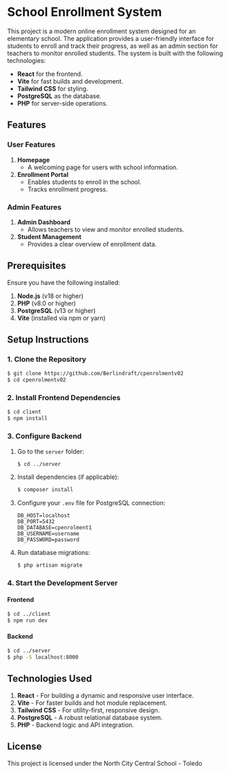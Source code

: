 # School Enrollment System

This project is a modern online enrollment system designed for an elementary school. The application provides a user-friendly interface for students to enroll and track their progress, as well as an admin section for teachers to monitor enrolled students. The system is built with the following technologies:

- **React** for the frontend.
- **Vite** for fast builds and development.
- **Tailwind CSS** for styling.
- **PostgreSQL** as the database.
- **PHP** for server-side operations.

## Features

### User Features
1. **Homepage**
   - A welcoming page for users with school information.
2. **Enrollment Portal**
   - Enables students to enroll in the school.
   - Tracks enrollment progress.

### Admin Features
1. **Admin Dashboard**
   - Allows teachers to view and monitor enrolled students.
2. **Student Management**
   - Provides a clear overview of enrollment data.

## Prerequisites

Ensure you have the following installed:

1. **Node.js** (v18 or higher)
2. **PHP** (v8.0 or higher)
3. **PostgreSQL** (v13 or higher)
4. **Vite** (installed via npm or yarn)

## Setup Instructions

### 1. Clone the Repository
```bash
$ git clone https://github.com/Berlindraft/cpenrolmentv02
$ cd cpenrolmentv02
```

### 2. Install Frontend Dependencies
```bash
$ cd client
$ npm install
```

### 3. Configure Backend
1. Go to the `server` folder:
   ```bash
   $ cd ../server
   ```
2. Install dependencies (if applicable):
   ```bash
   $ composer install
   ```
3. Configure your `.env` file for PostgreSQL connection:
   ```env
   DB_HOST=localhost
   DB_PORT=5432
   DB_DATABASE=cpenrolment1
   DB_USERNAME=username
   DB_PASSWORD=password
   ```
4. Run database migrations:
   ```bash
   $ php artisan migrate
   ```

### 4. Start the Development Server

#### Frontend
```bash
$ cd ../client
$ npm run dev
```

#### Backend
```bash
$ cd ../server
$ php -S localhost:8000
```


## Technologies Used

1. **React** - For building a dynamic and responsive user interface.
2. **Vite** - For faster builds and hot module replacement.
3. **Tailwind CSS** - For utility-first, responsive design.
4. **PostgreSQL** - A robust relational database system.
5. **PHP** - Backend logic and API integration.


## License

This project is licensed under the North City Central School - Toledo

